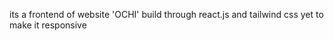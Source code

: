 its a frontend of website 'OCHI'
build through react.js and tailwind css 
yet to make it responsive
